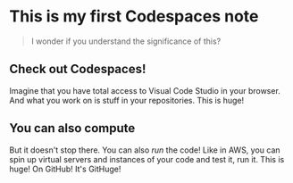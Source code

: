 # This is my first Codespaces note

> I wonder if you understand the significance of this? 


## Check out Codespaces!

Imagine that you have total access to Visual Code Studio in your browser. And what you work on is stuff in your repositories. This is huge!


## You can also compute

But it doesn't stop there. You can also *run* the code! Like in AWS, you can spin up virtual servers and instances of your code and test it, run it. This is huge! On GitHub! It's GitHuge!